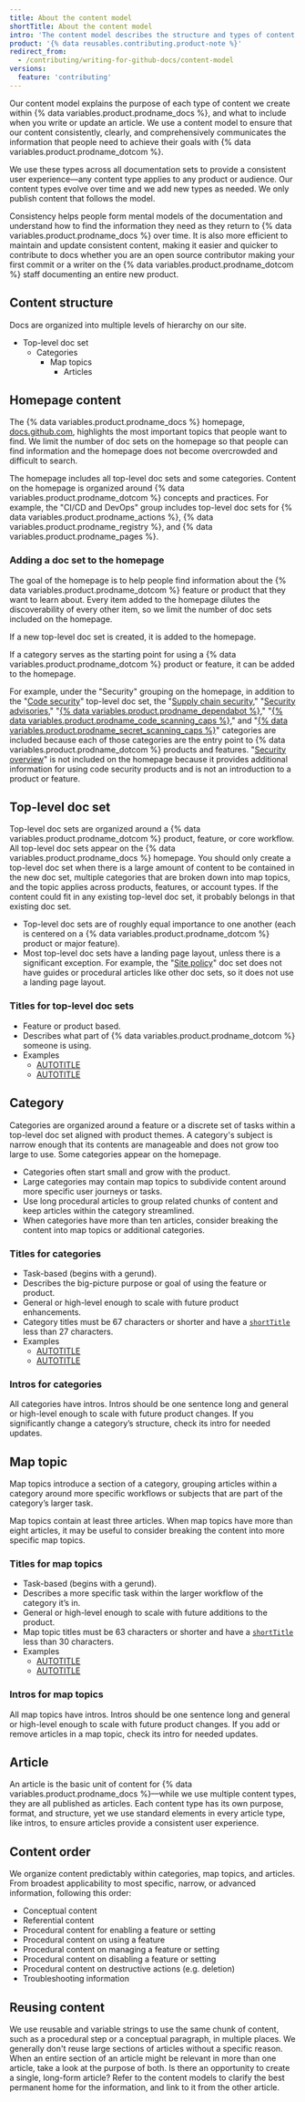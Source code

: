 ```yaml
---
title: About the content model
shortTitle: About the content model
intro: 'The content model describes the structure and types of content that we publish.'
product: '{% data reusables.contributing.product-note %}'
redirect_from:
  - /contributing/writing-for-github-docs/content-model
versions:
  feature: 'contributing'
---
```


Our content model explains the purpose of each type of content we create within {% data variables.product.prodname_docs %}, and what to include when you write or update an article. We use a content model to ensure that our content consistently, clearly, and comprehensively communicates the information that people need to achieve their goals with {% data variables.product.prodname_dotcom %}.

We use these types across all documentation sets to provide a consistent user experience––any content type applies to any product or audience. Our content types evolve over time and we add new types as needed. We only publish content that follows the model.

Consistency helps people form mental models of the documentation and understand how to find the information they need as they return to {% data variables.product.prodname_docs %} over time. It is also more efficient to maintain and update consistent content, making it easier and quicker to contribute to docs whether you are an open source contributor making your first commit or a writer on the {% data variables.product.prodname_dotcom %} staff documenting an entire new product.

## Content structure

Docs are organized into multiple levels of hierarchy on our site.

- Top-level doc set
  - Categories
    - Map topics
      - Articles

## Homepage content

The {% data variables.product.prodname_docs %} homepage, [docs.github.com](/), highlights the most important topics that people want to find. We limit the number of doc sets on the homepage so that people can find information and the homepage does not become overcrowded and difficult to search.

The homepage includes all top-level doc sets and some categories. Content on the homepage is organized around {% data variables.product.prodname_dotcom %} concepts and practices. For example, the "CI/CD and DevOps" group includes top-level doc sets for {% data variables.product.prodname_actions %}, {% data variables.product.prodname_registry %}, and {% data variables.product.prodname_pages %}.

### Adding a doc set to the homepage

The goal of the homepage is to help people find information about the {% data variables.product.prodname_dotcom %} feature or product that they want to learn about. Every item added to the homepage dilutes the discoverability of every other item, so we limit the number of doc sets included on the homepage.

If a new top-level doc set is created, it is added to the homepage.

If a category serves as the starting point for using a {% data variables.product.prodname_dotcom %} product or feature, it can be added to the homepage.

For example, under the "Security" grouping on the homepage, in addition to the "[Code security](/code-security)" top-level doc set, the "[Supply chain security](/code-security/supply-chain-security)," "[Security advisories](/code-security/security-advisories)," "[{% data variables.product.prodname_dependabot %}](/code-security/dependabot)," "[{% data variables.product.prodname_code_scanning_caps %}](/code-security/code-scanning)," and "[{% data variables.product.prodname_secret_scanning_caps %}](/code-security/secret-scanning)" categories are included because each of those categories are the entry point to {% data variables.product.prodname_dotcom %} products and features. "[Security overview](/code-security/security-overview)" is not included on the homepage because it provides additional information for using code security products and is not an introduction to a product or feature.

## Top-level doc set

Top-level doc sets are organized around a {% data variables.product.prodname_dotcom %} product, feature, or core workflow. All top-level doc sets appear on the {% data variables.product.prodname_docs %} homepage. You should only create a top-level doc set when there is a large amount of content to be contained in the new doc set, multiple categories that are broken down into map topics, and the topic applies across products, features, or account types. If the content could fit in any existing top-level doc set, it probably belongs in that existing doc set.
- Top-level doc sets are of roughly equal importance to one another (each is centered on a {% data variables.product.prodname_dotcom %} product or major feature).
- Most top-level doc sets have a landing page layout, unless there is a significant exception. For example, the "[Site policy](/free-pro-team@latest/site-policy)" doc set does not have guides or procedural articles like other doc sets, so it does not use a landing page layout.

### Titles for top-level doc sets

- Feature or product based.
- Describes what part of {% data variables.product.prodname_dotcom %} someone is using.
- Examples
  - [AUTOTITLE](/organizations)
  - [AUTOTITLE](/issues)

## Category

Categories are organized around a feature or a discrete set of tasks within a top-level doc set aligned with product themes. A category's subject is narrow enough that its contents are manageable and does not grow too large to use. Some categories appear on the homepage.
- Categories often start small and grow with the product.
- Large categories may contain map topics to subdivide content around more specific user journeys or tasks.
- Use long procedural articles to group related chunks of content and keep articles within the category streamlined.
- When categories have more than ten articles, consider breaking the content into map topics or additional categories.

### Titles for categories

- Task-based (begins with a gerund).
- Describes the big-picture purpose or goal of using the feature or product.
- General or high-level enough to scale with future product enhancements.
- Category titles must be 67 characters or shorter and have a [`shortTitle`](https://github.com/github/docs/tree/main/content#shorttitle) less than 27 characters.
- Examples
  - [AUTOTITLE](/account-and-profile/setting-up-and-managing-your-personal-account-on-github)
  - [AUTOTITLE](/pull-requests/committing-changes-to-your-project)
  
### Intros for categories

All categories have intros. Intros should be one sentence long and general or high-level enough to scale with future product changes. If you significantly change a category’s structure, check its intro for needed updates.

## Map topic

Map topics introduce a section of a category, grouping articles within a category around more specific workflows or subjects that are part of the category’s larger task.

Map topics contain at least three articles. When map topics have more than eight articles, it may be useful to consider breaking the content into more specific map topics.

### Titles for map topics

- Task-based (begins with a gerund).
- Describes a more specific task within the larger workflow of the category it’s in.
- General or high-level enough to scale with future additions to the product.
- Map topic titles must be 63 characters or shorter and have a [`shortTitle`](https://github.com/github/docs/tree/main/content#shorttitle) less than 30 characters.
- Examples
  - [AUTOTITLE](/code-security/supply-chain-security/understanding-your-software-supply-chain)
  - [AUTOTITLE](/enterprise-cloud@latest/admin/user-management/managing-users-in-your-enterprise)

### Intros for map topics

All map topics have intros. Intros should be one sentence long and general or high-level enough to scale with future product changes. If you add or remove articles in a map topic, check its intro for needed updates.

## Article

An article is the basic unit of content for {% data variables.product.prodname_docs %}––while we use multiple content types, they are all published as articles. Each content type has its own purpose, format, and structure, yet we use standard elements in every article type, like intros, to ensure articles provide a consistent user experience.

## Content order

We organize content predictably within categories, map topics, and articles. From broadest applicability to most specific, narrow, or advanced information, following this order:
- Conceptual content
- Referential content
- Procedural content for enabling a feature or setting
- Procedural content on using a feature
- Procedural content on managing a feature or setting
- Procedural content on disabling a feature or setting
- Procedural content on destructive actions (e.g. deletion)
- Troubleshooting information

## Reusing content

We use reusable and variable strings to use the same chunk of content, such as a procedural step or a conceptual paragraph, in multiple places. We generally don't reuse large sections of articles without a specific reason. When an entire section of an article might be relevant in more than one article, take a look at the purpose of both. Is there an opportunity to create a single, long-form article? Refer to the content models to clarify the best permanent home for the information, and link to it from the other article.
